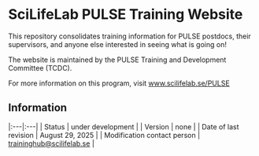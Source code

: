 # SciLifeLab PULSE Training Website

This repository consolidates training information for PULSE postdocs, their supervisors, and anyone else interested in seeing what is going on!

The website is maintained by the PULSE Training and Development Committee (TCDC).

For more information on this program, visit www.scilifelab.se/PULSE

## Information
|:---|:---|
| Status | under development |
| Version |  none |
| Date of last revision | August 29, 2025 |
| Modification contact person |  traininghub@scilifelab.se |
